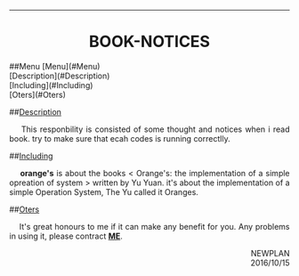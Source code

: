 ----------------------------
<h1 align="center">BOOK-NOTICES</h1>
<a name="Menu"></a>
##Menu
[Menu](#Menu)</br>
[Description](#Description)</br>
[Including](#Including)</br>
[Oters](#Oters)

<a name="Description"></a>
##[Description](#Menu)
<p align="justify">&nbsp;&nbsp;&nbsp;&nbsp;This responbility is consisted of some thought and notices when i read book. try to make sure that ecah codes is running correctlly.</p>


<a name="Including"></a>
##[Including](#Menu)
<p align="justify">&nbsp;&nbsp;&nbsp;&nbsp;<strong>orange's</strong> is about the books < Orange's: the implementation of a simple opreation of system > written by Yu Yuan. it's about the implementation of a simple Operation System, The Yu called it Oranges. </p>

<a name="Oters"></a>
##[Oters](#Menu)
<p align="justify">&nbsp;&nbsp;&nbsp;&nbsp;It's great honours to me if it can make any benefit for you. Any problems in using it, please contract <a href="mailto:newplan001@163.com"><strong>ME</strong></a>.</p>

<p align="right">NEWPLAN</br>2016/10/15</p>
